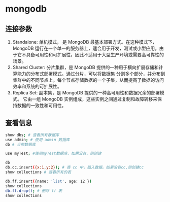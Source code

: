 # mongodb

## 连接参数

1. Standalone: 单机模式， 是 MongoDB 最基本部署方式。在这种模式下，MongoDB 运行在一个单一的服务器上，适合用于开发，测试或小型应用。由于它不具备可用性和可扩展性，因此不适用于大型生产环境或需要高可靠性的场景。
2. Shared Cluster: 分片集群，是 MongoDB 提供的一种用于横向扩展存储和计算能力的分布式部署模式。通过分片，可以将数据集 分割多个部分，并分布到集群中的不同节点上。每个节点存储数据的一个子集，从而提高了数据的访问效率和系统的可扩展性。
3. Replica Set: 副本集，是 MongoDB 提供的一种高可用性和数据冗余的部署模式。 它由一组 MongoDB 实例组成，这些实例之间通过复制和故障转移来保持数据的一致性和可用性。

## 查看信息

```sh
show dbs; # 查看所有数据库
use admin; # 使用 admin 数据库
db # 当前数据库

use myTest; #使用myTest数据库，如果没有，则创建

db
db.cc.insert({x:1,y:2}); # 表 cc 中，插入数据。如果没有cc,则创建cc
show collections # 查看所有的表

db.ff.insert({name: 'list', age: 12 })
show collections
db.ff.drop(); # 删除 ff 表
show collections
```
